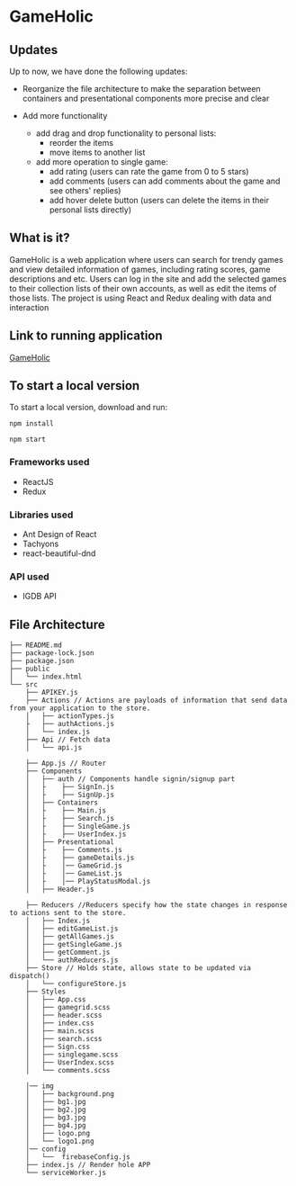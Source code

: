 # GameHolic

## Updates
Up to now, we have done the following updates:
* Reorganize the file architecture to make the separation between containers and presentational components more precise and clear

* Add more functionality
    * add drag and drop functionality to personal lists:
        * reorder the items
        * move items to another list
    * add more operation to single game:
        * add rating (users can rate the game from 0 to 5 stars) 
        * add comments (users can add comments about the game and see others' replies)
        * add hover delete button (users can delete the items in their personal lists directly)

## What is it?
GameHolic is a web application where users can search for trendy games and view detailed information of games, including rating scores, game descriptions and etc. Users can log in the site and add the selected games to their collection lists of their own accounts, as well as edit the items of those lists. The project is using React and Redux dealing with data and interaction

## Link to running application
[GameHolic](https://game-holic-590ee.firebaseapp.com/)

## To start a local version
To start a local version, download and run:
<pre><code>npm install</code></pre>
<pre><code>npm start</code></pre>
  
### Frameworks used
* ReactJS
* Redux

### Libraries used
* Ant Design of React
* Tachyons
* react-beautiful-dnd

### API used
* IGDB API

## File Architecture
```
├── README.md
├── package-lock.json
├── package.json
├── public
│   └── index.html
└── src
    ├── APIKEY.js
    ├── Actions // Actions are payloads of information that send data from your application to the store. 
    │   ├── actionTypes.js
    ├   ├── authActions.js
    │   └── index.js
    ├── Api // Fetch data 
    │   └── api.js

    ├── App.js // Router
    ├── Components
    │   ├── auth // Components handle signin/signup part
    │   ├    ├── SignIn.js
    │   ├    ├── SignUp.js
    │   ├── Containers
    │   ├    ├── Main.js
    │   ├    ├── Search.js
    │   ├    ├── SingleGame.js
    │   ├    ├── UserIndex.js    
    │   ├── Presentational
    │   ├    ├── Comments.js
    │   ├    ├── gameDetails.js
    │   ├    │── GameGrid.js
    │   ├    │── GameList.js
    │   ├    │── PlayStatusModal.js
    │   ├── Header.js

    ├── Reducers //Reducers specify how the state changes in response to actions sent to the store.
    │   ├── Index.js
    │   ├── editGameList.js
    │   ├── getAllGames.js
    │   ├── getSingleGame.js
    │   ├── getComment.js    
    │   └── authReducers.js
    ├── Store // Holds state, allows state to be updated via dispatch()
    │   └── configureStore.js
    ├── Styles
    │   ├── App.css
    │   ├── gamegrid.scss
    │   ├── header.scss
    │   ├── index.css
    │   ├── main.scss
    │   ├── search.scss
    │   ├── Sign.css
    │   ├── singlegame.scss
    │   ├── UserIndex.scss
    │   └── comments.scss

    │── img
    │   ├── background.png
    │   ├── bg1.jpg
    │   ├── bg2.jpg
    │   ├── bg3.jpg
    │   ├── bg4.jpg
    │   ├── logo.png
    │   └── logo1.png
    │── config
    │   └──  firebaseConfig.js
    ├── index.js // Render hole APP
    └── serviceWorker.js
```
